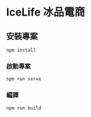# IceLife 冰品電商

## 安裝專案

```
npm install
```

### 啟動專案

```
npm run serve
```

### 編譯

```
npm run build
```
